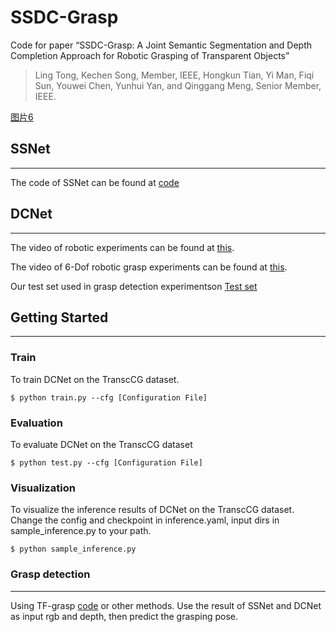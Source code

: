 # SSDC-Grasp
Code for paper “SSDC-Grasp: A Joint Semantic Segmentation and Depth Completion Approach for Robotic Grasping of Transparent Objects”
> Ling Tong, Kechen Song, Member, IEEE, Hongkun Tian, Yi Man, Fiqi Sun, Youwei Chen, Yunhui Yan, and Qinggang Meng, Senior Member, IEEE. 

[图片6](https://github.com/meiguiz/SSDC-Grasp/assets/90629126/bb980c86-baf3-4051-b160-58d5a3e4661c)

## SSNet
---

The code of SSNet can be found at [code](https://drive.google.com/drive/folders/1LOUslijtms0wpNI_wNRVJ4iBi0kTV_a0?usp=drive_link) 

## DCNet
---
The video of robotic experiments can be found at [this](https://youtu.be/aDSG2khDXCA). 

The video of 6-Dof robotic grasp experiments can be found at [this](https://youtu.be/aDSG2khDXCA). 

Our test set used in grasp detection experimentson [Test set](https://github.com/meiguiz/SG-Grasp) 


## Getting Started
---


### Train

To train DCNet on the TranscCG dataset. 
```
$ python train.py --cfg [Configuration File]
```


### Evaluation

To evaluate DCNet on the TranscCG dataset
```
$ python test.py --cfg [Configuration File]
```


### Visualization

To visualize the inference results of DCNet on the TranscCG dataset. Change the config and checkpoint in inference.yaml, input dirs in sample_inference.py to your path.
```
$ python sample_inference.py 
```

### Grasp detection

---
Using TF-grasp [code](https://github.com/WangShaoSUN/grasp-transformer) or other methods. Use the result of SSNet and DCNet as input rgb and depth, then predict the grasping pose.
